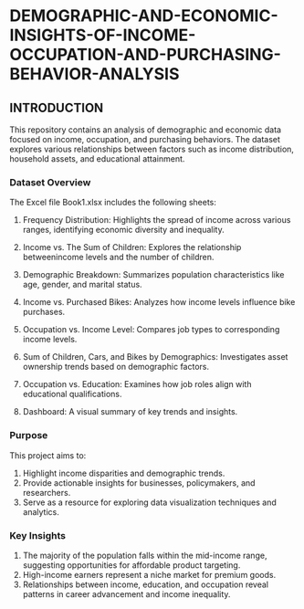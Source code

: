 # DEMOGRAPHIC-AND-ECONOMIC-INSIGHTS-OF-INCOME-OCCUPATION-AND-PURCHASING-BEHAVIOR-ANALYSIS
## INTRODUCTION
This repository contains an analysis of demographic and economic data focused on income, occupation, and purchasing behaviors. The dataset explores various relationships between factors such as income distribution, household assets, and educational attainment.

### Dataset Overview
The Excel file Book1.xlsx includes the following sheets:

1. Frequency Distribution: Highlights the spread of income across various ranges, identifying economic diversity and inequality.
     
2. Income vs. The Sum of Children: Explores the relationship betweenincome levels and the number of children.
   
3. Demographic Breakdown: Summarizes population characteristics like age, gender, and marital status.
4. Income vs. Purchased Bikes: Analyzes how income levels influence bike purchases.
5. Occupation vs. Income Level: Compares job types to corresponding income levels.
6. Sum of Children, Cars, and Bikes by Demographics: Investigates asset ownership trends based on demographic factors.
7. Occupation vs. Education: Examines how job roles align with educational qualifications.
8. Dashboard: A visual summary of key trends and insights.
### Purpose
This project aims to:

1. Highlight income disparities and demographic trends.
2. Provide actionable insights for businesses, policymakers, and researchers.
3. Serve as a resource for exploring data visualization techniques and analytics.
### Key Insights
1. The majority of the population falls within the mid-income range, suggesting opportunities for affordable product targeting.
2. High-income earners represent a niche market for premium goods.
3. Relationships between income, education, and occupation reveal patterns in career advancement and income inequality.
